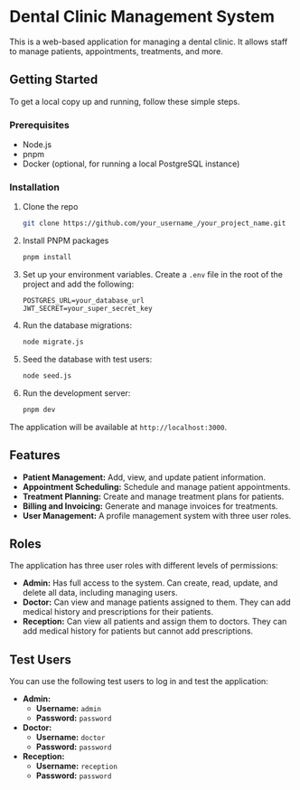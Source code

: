 # Dental Clinic Management System

This is a web-based application for managing a dental clinic. It allows staff to manage patients, appointments, treatments, and more.

## Getting Started

To get a local copy up and running, follow these simple steps.

### Prerequisites

- Node.js
- pnpm
- Docker (optional, for running a local PostgreSQL instance)

### Installation

1. Clone the repo
   ```sh
   git clone https://github.com/your_username_/your_project_name.git
   ```
2. Install PNPM packages
   ```sh
   pnpm install
   ```
3. Set up your environment variables. Create a `.env` file in the root of the project and add the following:
   ```
   POSTGRES_URL=your_database_url
   JWT_SECRET=your_super_secret_key
   ```
4. Run the database migrations:
    ```sh
    node migrate.js
    ```
5. Seed the database with test users:
    ```sh
    node seed.js
    ```
6. Run the development server:
    ```sh
    pnpm dev
    ```

The application will be available at `http://localhost:3000`.

## Features

- **Patient Management:** Add, view, and update patient information.
- **Appointment Scheduling:** Schedule and manage patient appointments.
- **Treatment Planning:** Create and manage treatment plans for patients.
- **Billing and Invoicing:** Generate and manage invoices for treatments.
- **User Management:** A profile management system with three user roles.

## Roles

The application has three user roles with different levels of permissions:

- **Admin:** Has full access to the system. Can create, read, update, and delete all data, including managing users.
- **Doctor:** Can view and manage patients assigned to them. They can add medical history and prescriptions for their patients.
- **Reception:** Can view all patients and assign them to doctors. They can add medical history for patients but cannot add prescriptions.

## Test Users

You can use the following test users to log in and test the application:

- **Admin:**
  - **Username:** `admin`
  - **Password:** `password`
- **Doctor:**
  - **Username:** `doctor`
  - **Password:** `password`
- **Reception:**
  - **Username:** `reception`
  - **Password:** `password`
